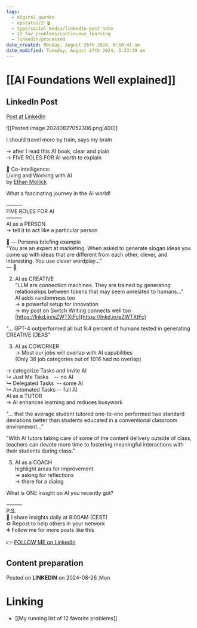 ```yaml
---
tags:
  - digital_garden
  - epstatus/2-🪴
  - type/social-media/linkedIn-post-note
  - 12_fav_problems/continuous_learning
  - linkedin/processed
date_created: Monday, August 26th 2024, 6:10:41 am
date_modified: Tuesday, August 27th 2024, 5:23:39 am
---
```

# [[AI Foundations Well explained]]
## LinkedIn Post
[Post at LinkedIn](https://www.linkedin.com/posts/sebastiankamilli_i-should-travel-more-by-train-says-my-brain-activity-7233715261688741889-eLNK?utm_source=share&utm_medium=member_desktop)

![[Pasted image 20240827052306.png|400]]

I should travel more by train, says my brain  
  
→ after I read this AI book, clear and plain  
→ FIVE ROLES FOR AI worth to explain  
  
📖 Co-Intelligence:  
Living and Working with AI  
by [Ethan Mollick](https://www.linkedin.com/in/emollick/)  
  
What a fascinating journey in the AI world!  
  
———  
FIVE ROLES FOR AI  
———  
 AI as a PERSON  
→ tell it to act like a particular person  
  
🤖 — Persona briefing example  
"You are an expert at marketing. When asked to generate slogan ideas you come up with ideas that are different from each other, clever, and interesting. You use clever wordplay..."  
— 🤖  
  
  
2) AI as CREATIVE  
"LLM are connection machines. They are trained by generating relationships between tokens that may seem unrelated to humans..."  
AI adds randomness too  
→ a powerful setup for innovation  
→ my post on Switch Writing connects well too  
[https://lnkd.in/eZWTXtFc](https://lnkd.in/eZWTXtFc)  
  
"... GPT-4 outperformed all but 9.4 percent of humans tested in generating CREATIVE IDEAS"  
  
  
3) AI as COWORKER  
→ Most our jobs will overlap with AI capabilities  
(Only 36 job categories out of 1016 had no overlap)  
  
→ categorize Tasks and invite AI  
↳ Just Me Tasks    -- no AI  
↳ Delegated Tasks  -- some AI  
↳ Automated Tasks -- full AI  
 AI as a TUTOR  
→ AI enhances learning and reduces busywork  
  
"... that the average student tutored one-to-one performed two standard deviations better than students educated in a conventional classroom environment..."  
  
"With AI tutors taking care of some of the content delivery outside of class, teachers can devote more time to fostering meaningful interactions with their students during class."  

5) AI as a COACH  
highlight areas for improvement  
→ asking for reflections  
→ there for a dialog  
  
  
What is ONE insight on AI you recently got?  
  
  
———  
P.S.  
🔔 I share insights daily at 8:00AM (CEST)  
♻ Repost to help others in your network  
➕ Follow me for more posts like this  

👉 [FOLLOW ME on LinkedIn](https://www.linkedin.com/comm/mynetwork/discovery-see-all?usecase=PEOPLE_FOLLOWS&followMember=sebastiankamilli)

## Content preparation


Posted on **LINKEDIN** on 2024-08-26_Mon
# Linking
+ [[My running list of 12 favorite problems]]